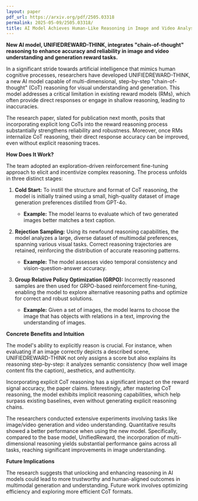 ```yaml
---
layout: paper
pdf_url: https://arxiv.org/pdf/2505.03318
permalink: 2025-05-09/2505.03318/
title: AI Model Achieves Human-Like Reasoning in Image and Video Analysis
---
```




**New AI model, UNIFIEDREWARD-THINK, integrates "chain-of-thought" reasoning to enhance accuracy and reliability in image and video understanding and generation reward tasks.**

In a significant stride towards artificial intelligence that mimics human cognitive processes, researchers have developed UNIFIEDREWARD-THINK, a new AI model capable of multi-dimensional, step-by-step "chain-of-thought" (CoT) reasoning for visual understanding and generation. This model addresses a critical limitation in existing reward models (RMs), which often provide direct responses or engage in shallow reasoning, leading to inaccuracies.

The research paper, slated for publication next month, posits that incorporating explicit long CoTs into the reward reasoning process substantially strengthens reliability and robustness. Moreover, once RMs internalize CoT reasoning, their direct response accuracy can be improved, even without explicit reasoning traces.

**How Does It Work?**

The team adopted an exploration-driven reinforcement fine-tuning approach to elicit and incentivize complex reasoning. The process unfolds in three distinct stages:

1.  **Cold Start:** To instill the structure and format of CoT reasoning, the model is initially trained using a small, high-quality dataset of image generation preferences distilled from GPT-4o.
    *   **Example:** The model learns to evaluate which of two generated images better matches a text caption.

2.  **Rejection Sampling:** Using its newfound reasoning capabilities, the model analyzes a large, diverse dataset of multimodal preferences, spanning various visual tasks. Correct reasoning trajectories are retained, reinforcing the distribution of accurate reasoning patterns.
    *   **Example:** The model assesses video temporal consistency and vision-question-answer accuracy.

3.  **Group Relative Policy Optimization (GRPO):** Incorrectly reasoned samples are then used for GRPO-based reinforcement fine-tuning, enabling the model to explore alternative reasoning paths and optimize for correct and robust solutions.

    *   **Example:** Given a set of images, the model learns to choose the image that has objects with relations in a text, improving the understanding of images.

**Concrete Benefits and Intuition**

The model's ability to explicitly reason is crucial. For instance, when evaluating if an image correctly depicts a described scene, UNIFIEDREWARD-THINK not only assigns a score but also explains its reasoning step-by-step: it analyzes semantic consistency (how well image content fits the caption), aesthetics, and authenticity.

Incorporating explicit CoT reasoning has a significant impact on the reward signal accuracy, the paper claims. Interestingly, after mastering CoT reasoning, the model exhibits implicit reasoning capabilities, which help surpass existing baselines, even without generating explicit reasoning chains.

The researchers conducted extensive experiments involving tasks like image/video generation and video understanding. Quantitative results showed a better performance when using the new model. Specifically, compared to the base model, UnifiedReward, the incorporation of multi-dimensional reasoning yields substantial performance gains across all tasks, reaching significant improvements in image understanding.

**Future Implications**

The research suggests that unlocking and enhancing reasoning in AI models could lead to more trustworthy and human-aligned outcomes in multimodal generation and understanding. Future work involves optimizing efficiency and exploring more efficient CoT formats.